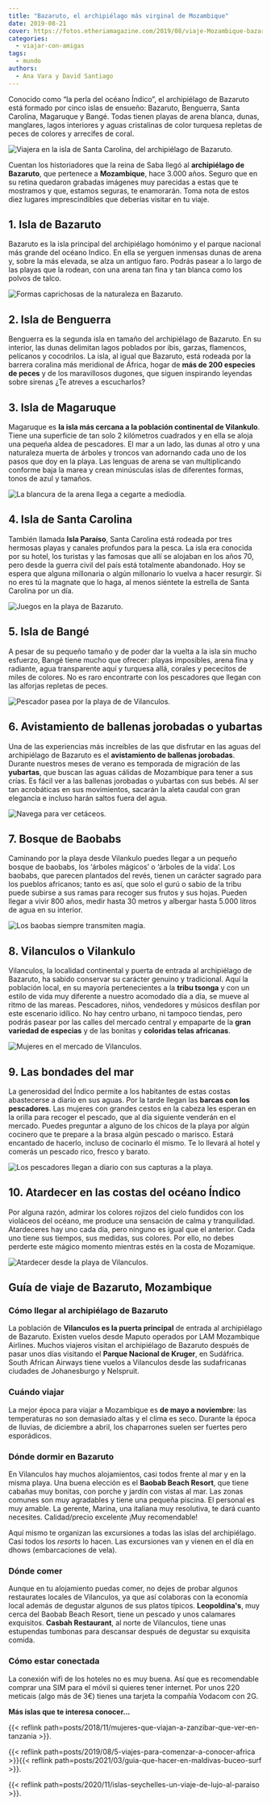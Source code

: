 ```yaml
---
title: "Bazaruto, el archipiélago más virginal de Mozambique"
date: 2019-08-21
cover: https://fotos.etheriamagazine.com/2019/08/viaje-Mozambique-bazaruto-vilanculos-playa.jpg
categories: 
  - viajar-con-amigas
tags: 
  - mundo
authors: 
  - Ana Vara y David Santiago
---
```


Conocido como “la perla del océano Índico”, el archipiélago de Bazaruto está formado por 
cinco islas de ensueño: Bazaruto, Benguerra, Santa Carolina, Magaruque y Bangé. Todas 
tienen playas de arena blanca, dunas, manglares, lagos interiores y aguas cristalinas de 
color turquesa repletas de peces de colores y arrecifes de coral. 

![Viajera en la isla de Santa Carolina, del archipiélago de Bazaruto.](https://fotos.etheriamagazine.com/2019/08/viaje-Mozambique-costa-isla-santa-carolina-bazaruto.jpg "Viajera en la isla de Santa Carolina, del archipiélago de Bazaruto.")

Cuentan los historiadores que la reina de Saba llegó al **archipiélago de Bazaruto**, 
que pertenece a **Mozambique**, hace 3.000 años. Seguro que en su retina quedaron 
grabadas imágenes muy parecidas a estas que te mostramos y que, estamos seguras, te 
enamorarán. Toma nota de estos diez lugares imprescindibles que deberías visitar en tu 
viaje. 

## 1\. Isla de Bazaruto

Bazaruto es la isla principal del archipiélago homónimo y el parque nacional más grande 
del océano Indico. En ella se yerguen inmensas dunas de arena y, sobre la más elevada, 
se alza un antiguo faro. Podrás pasear a lo largo de las playas que la rodean, con una 
arena tan fina y tan blanca como los polvos de talco. 

![Formas caprichosas de la naturaleza en Bazaruto.](https://fotos.etheriamagazine.com/2019/08/viaje-Mozambique-bazaruto-colores.jpg "Formas caprichosas de la naturaleza en Bazaruto.")

## 2\. Isla de Benguerra

Benguerra es la segunda isla en tamaño del archipiélago de Bazaruto. En su interior, las 
dunas delimitan lagos poblados por ibis, garzas, flamencos, pelícanos y cocodrilos. La 
isla, al igual que Bazaruto, está rodeada por la barrera coralina más meridional de 
África, hogar de **más de 200 especies de peces** y de los maravillosos dugones, que 
siguen inspirando leyendas sobre sirenas ¿Te atreves a escucharlos? 

## 3\. Isla de Magaruque

Magaruque es **la isla más cercana a la población continental de Vilankulo**. Tiene una 
superficie de tan solo 2 kilómetros cuadrados y en ella se aloja una pequeña aldea de 
pescadores. El mar a un lado, las dunas al otro y una naturaleza muerta de árboles y 
troncos van adornando cada uno de los pasos que doy en la playa. Las lenguas de arena se 
van multiplicando conforme baja la marea y crean minúsculas islas de diferentes formas, 
tonos de azul y tamaños. 

![La blancura de la arena llega a cegarte a mediodía.](https://fotos.etheriamagazine.com/2019/08/viaje-Mozambique-playas-bazaraturo.jpg "La blancura de la arena llega a cegarte a mediodía.")

## 4\. Isla de Santa Carolina

También llamada **Isla Paraíso**, Santa Carolina está rodeada por tres hermosas playas y 
canales profundos para la pesca. La isla era conocida por su hotel, los turistas y las 
famosas que allí se alojaban en los años 70, pero desde la guerra civil del país está 
totalmente abandonado. Hoy se espera que alguna millonaria o algún millonario lo vuelva 
a hacer resurgir. Si no eres tú la magnate que lo haga, al menos siéntete la estrella de 
Santa Carolina por un día. 

![Juegos en la playa de Bazaruto.](https://fotos.etheriamagazine.com/2019/08/viaje-Mozambique-bazaruto-vilanculos-playa.jpg "Juegos en la playa de Bazaruto.")

## 5\. Isla de Bangé

A pesar de su pequeño tamaño y de poder dar la vuelta a la isla sin mucho esfuerzo, 
Bangé tiene mucho que ofrecer: playas imposibles, arena fina y radiante, agua 
transparente aquí y turquesa allá, corales y pececitos de miles de colores. No es raro 
encontrarte con los pescadores que llegan con las alforjas repletas de peces. 

![Pescador pasea por la playa de de Vilanculos.](https://fotos.etheriamagazine.com/2019/08/viaje-Mozambique-Inhambane-vilanculos.jpg "Pescador pasea por la playa de de Vilanculos.")

## 6\. Avistamiento de ballenas jorobadas o yubartas

Una de las experiencias más increíbles de las que disfrutar en las aguas del 
archipiélago de Bazaruto es el **avistamiento de ballenas jorobadas**. Durante nuestros 
meses de verano es temporada de migración de las **yubartas**, que buscan las aguas 
cálidas de Mozambique para tener a sus crías. Es fácil ver a las ballenas jorobadas o 
yubartas con sus bebés. Al ser tan acrobáticas en sus movimientos, sacarán la aleta 
caudal con gran elegancia e incluso harán saltos fuera del agua. 

![Navega para ver cetáceos.](https://fotos.etheriamagazine.com/2019/08/viaje-Mozambique-ballena.jpg "Navega para ver cetáceos.")

## 7\. Bosque de Baobabs

Caminando por la playa desde Vilankulo puedes llegar a un pequeño bosque de baobabs, los 
‘árboles mágicos’ o ‘árboles de la vida’. Los baobabs, que parecen plantados del revés, 
tienen un carácter sagrado para los pueblos africanos; tanto es así, que solo el gurú o 
sabio de la tribu puede subirse a sus ramas para recoger sus frutos y sus hojas. Pueden 
llegar a vivir 800 años, medir hasta 30 metros y albergar hasta 5.000 litros de agua en 
su interior. 

![Los baobas siempre transmiten magia.](https://fotos.etheriamagazine.com/2019/08/viaje-Mozambique-baboba-Vilanculos-213.jpg "Los baobas siempre transmiten magia.")

## 8\. Vilanculos o Vilankulo

Vilanculos, la localidad continental y puerta de entrada al archipiélago de Bazaruto, ha 
sabido conservar su carácter genuino y tradicional. Aquí la población local, en su 
mayoría pertenecientes a la **tribu tsonga** y con un estilo de vida muy diferente a 
nuestro acomodado día a día, se mueve al ritmo de las mareas. Pescadores, niños, 
vendedores y músicos desfilan por este escenario idílico. No hay centro urbano, ni 
tampoco tiendas, pero podrás pasear por las calles del mercado central y empaparte de la 
**gran variedad de especias** y de las bonitas y **coloridas telas africanas**. 

![Mujeres en el mercado de Vilanculos.](https://fotos.etheriamagazine.com/2019/08/viaje-Mozambique-mujeres-mercado-vilanculos-bazaruto.jpg "Mujeres en el mercado de Vilanculos.")

## 9\. Las bondades del mar

La generosidad del Índico permite a los habitantes de estas costas abastecerse a diario 
en sus aguas. Por la tarde llegan las **barcas con los pescadores**. Las mujeres con 
grandes cestos en la cabeza les esperan en la orilla para recoger el pescado, que al día 
siguiente venderán en el mercado. Puedes preguntar a alguno de los chicos de la playa 
por algún cocinero que te prepare a la brasa algún pescado o marisco. Estará encantado 
de hacerlo, incluso de cocinarlo él mismo. Te lo llevará al hotel y comerás un pescado 
rico, fresco y barato. 

![Los pescadores llegan a diario con sus capturas a la playa.](https://fotos.etheriamagazine.com/2019/08/viaje-Mozambique-Bazaruto-Vilanculos.jpg "Los pescadores llegan a diario con sus capturas a la playa.")

## 10\. Atardecer en las costas del océano Índico

Por alguna razón, admirar los colores rojizos del cielo fundidos con los violáceos del 
océano, me produce una sensación de calma y tranquilidad. Atardeceres hay uno cada día, 
pero ninguno es igual que el anterior. Cada uno tiene sus tiempos, sus medidas, sus 
colores. Por ello, no debes perderte este mágico momento mientras estés en la costa de 
Mozamique. 

![Atardecer desde la playa de Vilanculos.](https://fotos.etheriamagazine.com/2019/08/viaje-Mozambique-dhow-beach-vilanculos.jpg "Atardecer desde la playa de Vilanculos.")

## Guía de viaje de Bazaruto, Mozambique

### Cómo llegar al archipiélago de Bazaruto

La población de **Vilanculos es la puerta principal** de entrada al archipiélago de 
Bazaruto. Existen vuelos desde Maputo operados por LAM Mozambique Airlines. Muchos 
viajeros visitan el archipiélago de Bazaruto después de pasar unos días visitando el 
**Parque Nacional de Kruger**, en Sudáfrica. South African Airways tiene vuelos a 
Vilanculos desde las sudafricanas ciudades de Johanesburgo y Nelspruit. 

### Cuándo viajar

La mejor época para viajar a Mozambique es **de mayo a noviembre**: las temperaturas no 
son demasiado altas y el clima es seco. Durante la época de lluvias, de diciembre a 
abril, los chaparrones suelen ser fuertes pero esporádicos. 

### Dónde dormir en Bazaruto

En Vilanculos hay muchos alojamientos, casi todos frente al mar y en la misma playa. Una 
buena elección es el **Baobab Beach Resort**, que tiene cabañas muy bonitas, con porche 
y jardín con vistas al mar. Las zonas comunes son muy agradables y tiene una pequeña 
piscina. El personal es muy amable. La gerente, Marina, una italiana muy resolutiva, te 
dará cuanto necesites. Calidad/precio excelente ¡Muy recomendable! 

Aquí mismo te organizan las excursiones a todas las islas del archipiélago. Casi todos 
los _resorts_ lo hacen. Las excursiones van y vienen en el día en dhows (embarcaciones 
de vela). 

### Dónde comer

Aunque en tu alojamiento puedas comer, no dejes de probar algunos restaurates locales de 
Vilanculos, ya que así colaboras con la economía local además de degustar algunos de sus 
platos típicos. **Leopoldina's**, muy cerca del Baobab Beach Resort, tiene un pescado y 
unos calamares exquisitos. **Casbah Restaurant**, al norte de Vilanculos, tiene unas 
estupendas tumbonas para descansar después de degustar su exquisita comida. 

### Cómo estar conectada

La conexión wifi de los hoteles no es muy buena. Así que es recomendable comprar una SIM 
para el móvil si quieres tener internet. Por unos 220 meticais (algo más de 3€) tienes 
una tarjeta la compañía Vodacom con 2G. 

**Más islas que te interesa conocer...** 

{{< reflink path=posts/2018/11/mujeres-que-viajan-a-zanzibar-que-ver-en-tanzania >}}. 

{{< reflink path=posts/2019/08/5-viajes-para-comenzar-a-conocer-africa >}}{{< reflink 
path=posts/2021/03/guia-que-hacer-en-maldivas-buceo-surf >}}. 

{{< reflink path=posts/2020/11/islas-seychelles-un-viaje-de-lujo-al-paraiso >}}.
